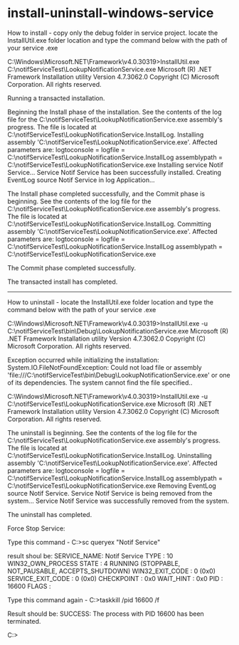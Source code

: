 # install-uninstall-windows-service
How to install - copy only the debug folder in service project. locate the InstallUtil.exe folder location and type the command below with the path of your service .exe 

C:\Windows\Microsoft.NET\Framework\v4.0.30319>InstallUtil.exe C:\notifServiceTest\LookupNotificationService.exe
Microsoft (R) .NET Framework Installation utility Version 4.7.3062.0
Copyright (C) Microsoft Corporation.  All rights reserved.


Running a transacted installation.

Beginning the Install phase of the installation.
See the contents of the log file for the C:\notifServiceTest\LookupNotificationService.exe assembly's progress.
The file is located at C:\notifServiceTest\LookupNotificationService.InstallLog.
Installing assembly 'C:\notifServiceTest\LookupNotificationService.exe'.
Affected parameters are:
   logtoconsole =
   logfile = C:\notifServiceTest\LookupNotificationService.InstallLog
   assemblypath = C:\notifServiceTest\LookupNotificationService.exe
Installing service Notif Service...
Service Notif Service has been successfully installed.
Creating EventLog source Notif Service in log Application...

The Install phase completed successfully, and the Commit phase is beginning.
See the contents of the log file for the C:\notifServiceTest\LookupNotificationService.exe assembly's progress.
The file is located at C:\notifServiceTest\LookupNotificationService.InstallLog.
Committing assembly 'C:\notifServiceTest\LookupNotificationService.exe'.
Affected parameters are:
   logtoconsole =
   logfile = C:\notifServiceTest\LookupNotificationService.InstallLog
   assemblypath = C:\notifServiceTest\LookupNotificationService.exe

The Commit phase completed successfully.

The transacted install has completed.

___________________________________________________________________________________________________________________________

How to uninstall - locate the InstallUtil.exe folder location and type the command below with the path of your service .exe

C:\Windows\Microsoft.NET\Framework\v4.0.30319>InstallUtil.exe -u C:\notifServiceTest\bin\Debug\LookupNotificationService.exe
Microsoft (R) .NET Framework Installation utility Version 4.7.3062.0
Copyright (C) Microsoft Corporation.  All rights reserved.

Exception occurred while initializing the installation:
System.IO.FileNotFoundException: Could not load file or assembly 'file:///C:\notifServiceTest\bin\Debug\LookupNotificationService.exe' or one of its dependencies. The system cannot find the file specified..

C:\Windows\Microsoft.NET\Framework\v4.0.30319>InstallUtil.exe -u C:\notifServiceTest\LookupNotificationService.exe
Microsoft (R) .NET Framework Installation utility Version 4.7.3062.0
Copyright (C) Microsoft Corporation.  All rights reserved.



The uninstall is beginning.
See the contents of the log file for the C:\notifServiceTest\LookupNotificationService.exe assembly's progress.
The file is located at C:\notifServiceTest\LookupNotificationService.InstallLog.
Uninstalling assembly 'C:\notifServiceTest\LookupNotificationService.exe'.
Affected parameters are:
   logtoconsole =
   logfile = C:\notifServiceTest\LookupNotificationService.InstallLog
   assemblypath = C:\notifServiceTest\LookupNotificationService.exe
Removing EventLog source Notif Service.
Service Notif Service is being removed from the system...
Service Notif Service was successfully removed from the system.

The uninstall has completed.



Force Stop Service:

Type this command - C:\>sc queryex "Notif Service" 

result shoul be:
SERVICE_NAME: Notif Service
        TYPE               : 10  WIN32_OWN_PROCESS
        STATE              : 4  RUNNING
                                (STOPPABLE, NOT_PAUSABLE, ACCEPTS_SHUTDOWN)
        WIN32_EXIT_CODE    : 0  (0x0)
        SERVICE_EXIT_CODE  : 0  (0x0)
        CHECKPOINT         : 0x0
        WAIT_HINT          : 0x0
        PID                : 16600
        FLAGS              :

Type this command again - C:\>taskkill /pid 16600 /f

Result should be:
SUCCESS: The process with PID 16600 has been terminated.

C:\>

